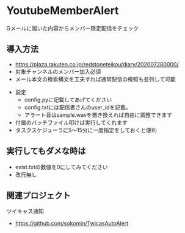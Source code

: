 # YoutubeMemberAlert
Gメールに届いた内容からメンバー限定配信をチェック


## 導入方法
- https://plaza.rakuten.co.jp/redstoneteikou/diary/202007280000/
- 対象チャンネルのメンバー加入必須
- メール本文の検索構文を工夫すれば通常配信の検知も並列して可能

* 設定
  * config.pyに記載してあげてください
  * config.txtには配信者さんのuser_idを記載。
  * アラート音はsample.wavを置き換えれば自由に調整できます
* 付属のバッチファイル叩けば実行してくれます
* タスクスケジューラに5～15分に一度指定をしておくと便利


## 実行してもダメな時は
* exist.txtの数値を0にしてみてください
* 改行無し


## 関連プロジェクト
ツイキャス通知
- https://github.com/sokomin/TwicasAutoAlert


